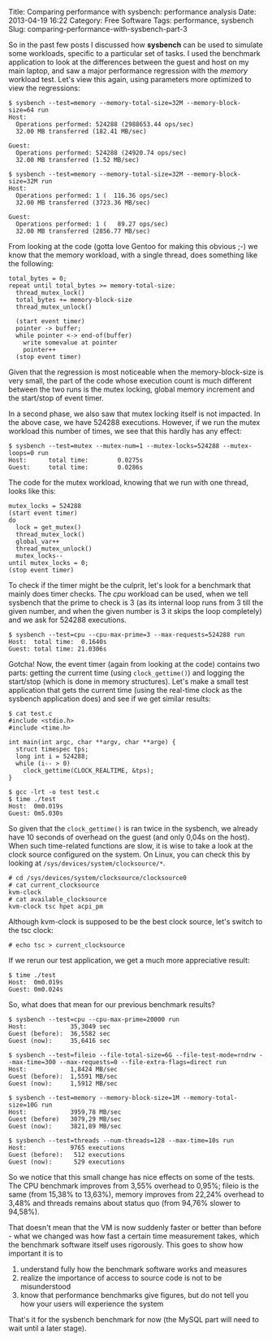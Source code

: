 Title: Comparing performance with sysbench: performance analysis
Date: 2013-04-19 16:22
Category: Free Software
Tags: performance, sysbench
Slug: comparing-performance-with-sysbench-part-3

So in the past few posts I discussed how **sysbench** can be used to
simulate some workloads, specific to a particular set of tasks. I used
the benchmark application to look at the differences between the guest
and host on my main laptop, and saw a major performance regression with
the *memory* workload test. Let's view this again, using parameters more
optimized to view the regressions:

    $ sysbench --test=memory --memory-total-size=32M --memory-block-size=64 run
    Host:
      Operations performed: 524288 (2988653.44 ops/sec)
      32.00 MB transferred (182.41 MB/sec)

    Guest:
      Operations performed: 524288 (24920.74 ops/sec)
      32.00 MB transferred (1.52 MB/sec)

    $ sysbench --test=memory --memory-total-size=32M --memory-block-size=32M run
    Host:
      Operations performed: 1 (  116.36 ops/sec)
      32.00 MB transferred (3723.36 MB/sec)

    Guest:
      Operations performed: 1 (   89.27 ops/sec)
      32.00 MB transferred (2856.77 MB/sec)

From looking at the code (gotta love Gentoo for making this obvious ;-)
we know that the memory workload, with a single thread, does something
like the following:

    total_bytes = 0;
    repeat until total_bytes >= memory-total-size:
      thread_mutex_lock()
      total_bytes += memory-block-size
      thread_mutex_unlock()
      
      (start event timer)
      pointer -> buffer;
      while pointer <-> end-of(buffer)
        write somevalue at pointer
        pointer++
      (stop event timer)

Given that the regression is most noticeable when the memory-block-size
is very small, the part of the code whose execution count is much
different between the two runs is the mutex locking, global memory
increment and the start/stop of event timer.

In a second phase, we also saw that mutex locking itself is not
impacted. In the above case, we have 524288 executions. However, if we
run the mutex workload this number of times, we see that this hardly has
any effect:

    $ sysbench --test=mutex --mutex-num=1 --mutex-locks=524288 --mutex-loops=0 run
    Host:      total time:        0.0275s
    Guest:     total time:        0.0286s

The code for the mutex workload, knowing that we run with one thread,
looks like this:

    mutex_locks = 524288
    (start event timer)
    do
      lock = get_mutex()
      thread_mutex_lock()
      global_var++
      thread_mutex_unlock()
      mutex_locks--
    until mutex_locks = 0;
    (stop event timer)

To check if the timer might be the culprit, let's look for a benchmark
that mainly does timer checks. The *cpu* workload can be used, when we
tell sysbench that the prime to check is 3 (as its internal loop runs
from 3 till the given number, and when the given number is 3 it skips
the loop completely) and we ask for 524288 executions.

    $ sysbench --test=cpu --cpu-max-prime=3 --max-requests=524288 run
    Host:  total time:  0.1640s
    Guest: total time: 21.0306s

Gotcha! Now, the event timer (again from looking at the code) contains
two parts: getting the current time (using `clock_gettime()`) and
logging the start/stop (which is done in memory structures). Let's make
a small test application that gets the current time (using the real-time
clock as the sysbench application does) and see if we get similar
results:

    $ cat test.c
    #include <stdio.h>
    #include <time.h>

    int main(int argc, char **argv, char **arge) {
      struct timespec tps;
      long int i = 524288;
      while (i-- > 0)
        clock_gettime(CLOCK_REALTIME, &tps);
    }

    $ gcc -lrt -o test test.c
    $ time ./test
    Host:  0m0.019s
    Guest: 0m5.030s

So given that the `clock_gettime()` is ran twice in the sysbench, we
already have 10 seconds of overhead on the guest (and only 0,04s on the
host). When such time-related functions are slow, it is wise to take a
look at the clock source configured on the system. On Linux, you can
check this by looking at `/sys/devices/system/clocksource/*`.

    # cd /sys/devices/system/clocksource/clocksource0
    # cat current_clocksource
    kvm-clock
    # cat available_clocksource
    kvm-clock tsc hpet acpi_pm

Although kvm-clock is supposed to be the best clock source, let's switch
to the tsc clock:

    # echo tsc > current_clocksource

If we rerun our test application, we get a much more appreciative
result:

    $ time ./test
    Host:  0m0.019s
    Guest: 0m0.024s

So, what does that mean for our previous benchmark results?

    $ sysbench --test=cpu --cpu-max-prime=20000 run
    Host:            35,3049 sec
    Guest (before):  36,5582 sec
    Guest (now):     35,6416 sec

    $ sysbench --test=fileio --file-total-size=6G --file-test-mode=rndrw --max-time=300 --max-requests=0 --file-extra-flags=direct run
    Host:            1,8424 MB/sec
    Guest (before):  1,5591 MB/sec
    Guest (now):     1,5912 MB/sec

    $ sysbench --test=memory --memory-block-size=1M --memory-total-size=10G run
    Host:            3959,78 MB/sec
    Guest (before)   3079,29 MB/sec
    Guest (now):     3821,89 MB/sec

    $ sysbench --test=threads --num-threads=128 --max-time=10s run
    Host:            9765 executions
    Guest (before):   512 executions
    Guest (now):      529 executions

So we notice that this small change has nice effects on some of the
tests. The CPU benchmark improves from 3,55% overhead to 0,95%; fileio
is the same (from 15,38% to 13,63%), memory improves from 22,24%
overhead to 3,48% and threads remains about status quo (from 94,76%
slower to 94,58%).

That doesn't mean that the VM is now suddenly faster or better than
before - what we changed was how fast a certain time measurement takes,
which the benchmark software itself uses rigorously. This goes to show
how important it is to

1.  understand fully how the benchmark software works and measures
2.  realize the importance of access to source code is not to be
    misunderstood
3.  know that performance benchmarks give figures, but do not tell you
    how your users will experience the system

That's it for the sysbench benchmark for now (the MySQL part will need
to wait until a later stage).
